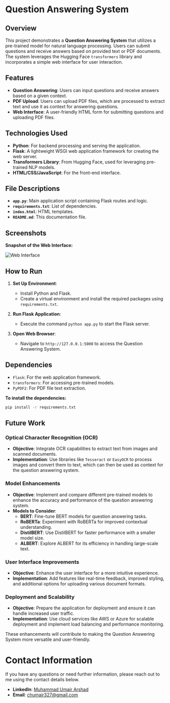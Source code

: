 # Question Answering System

## Overview

This project demonstrates a **Question Answering System** that utilizes a pre-trained model for natural language processing. Users can submit questions and receive answers based on provided text or PDF documents. The system leverages the Hugging Face `transformers` library and incorporates a simple web interface for user interaction.

## Features

- **Question Answering**: Users can input questions and receive answers based on a given context.
- **PDF Upload**: Users can upload PDF files, which are processed to extract text and use it as context for answering questions.
- **Web Interface**: A user-friendly HTML form for submitting questions and uploading PDF files.

## Technologies Used

- **Python**: For backend processing and serving the application.
- **Flask**: A lightweight WSGI web application framework for creating the web server.
- **Transformers Library**: From Hugging Face, used for leveraging pre-trained NLP models.
- **HTML/CSS/JavaScript**: For the front-end interface.

## File Descriptions
- **`app.py`**: Main application script containing Flask routes and logic.
- **`requirements.txt`**: List of dependencies.
- **`index.html`**: HTML templates.
- **`README.md`**: This documentation file.

## Screenshots

**Snapshot of the Web Interface:**

![Web Interface](1.png)

## How to Run

1. **Set Up Environment**:
   - Install Python and Flask.
   - Create a virtual environment and install the required packages using `requirements.txt`.

2. **Run Flask Application**:
   - Execute the command `python app.py` to start the Flask server.

3. **Open Web Browser**:
   - Navigate to `http://127.0.0.1:5000` to access the Question Answering System.

## Dependencies

- `Flask`: For the web application framework.
- `transformers`: For accessing pre-trained models.
- `PyPDF2`: For PDF file text extraction.

**To install the dependencies:**

```bash
pip install -r requirements.txt
```
## Future Work

### Optical Character Recognition (OCR)
- **Objective**: Integrate OCR capabilities to extract text from images and scanned documents.
- **Implementation**: Use libraries like `Tesseract` or `EasyOCR` to process images and convert them to text, which can then be used as context for the question answering system.

### Model Enhancements
- **Objective**: Implement and compare different pre-trained models to enhance the accuracy and performance of the question answering system.
- **Models to Consider**:
  - **BERT**: Fine-tune BERT models for question answering tasks.
  - **RoBERTa**: Experiment with RoBERTa for improved contextual understanding.
  - **DistilBERT**: Use DistilBERT for faster performance with a smaller model size.
  - **ALBERT**: Explore ALBERT for its efficiency in handling large-scale text.

### User Interface Improvements
- **Objective**: Enhance the user interface for a more intuitive experience.
- **Implementation**: Add features like real-time feedback, improved styling, and additional options for uploading various document formats.

### Deployment and Scalability
- **Objective**: Prepare the application for deployment and ensure it can handle increased user traffic.
- **Implementation**: Use cloud services like AWS or Azure for scalable deployment and implement load balancing and performance monitoring.

These enhancements will contribute to making the Question Answering System more versatile and user-friendly.
# Contact Information

If you have any questions or need further information, please reach out to me using the contact details below.

- **LinkedIn**: [Muhammad Umair Arshad](https://www.linkedin.com/in/muhammad-umair-arshad-a698651a5/)
- **Email**: [chumair327@gmail.com](mailto:chumair327@gmail.com)

